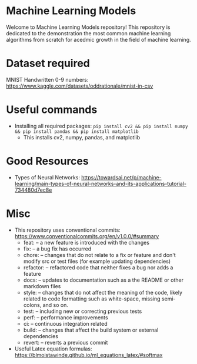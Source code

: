 # Machine Learning Models
Welcome to Machine Learning Models repository! This repository is dedicated to the demonstration the most common machine learning algorithms from scratch for acedmic growth in the field of machine learning.


# Dataset required #
MNIST Handwritten 0-9 numbers: https://www.kaggle.com/datasets/oddrationale/mnist-in-csv

# Useful commands
- Installing all required packages: `pip install cv2 && pip install numpy && pip install pandas && pip install matplotlib`
    - This installs cv2, numpy, pandas, and matplotlib

# Good Resources #
- Types of Neural Networks: https://towardsai.net/p/machine-learning/main-types-of-neural-networks-and-its-applications-tutorial-734480d7ec8e


# Misc
- This repository uses conventional commits: https://www.conventionalcommits.org/en/v1.0.0/#summary
    - feat: – a new feature is introduced with the changes
    - fix: – a bug fix has occurred
    - chore: – changes that do not relate to a fix or feature and don't modify src or test files (for example updating dependencies)
    - refactor: – refactored code that neither fixes a bug nor adds a feature
    - docs: – updates to documentation such as a the README or other markdown files
    - style: – changes that do not affect the meaning of the code, likely related to code formatting such as white-space, missing semi-colons, and so on.
    - test: – including new or correcting previous tests
    - perf: – performance improvements
    - ci: – continuous integration related
    - build: – changes that affect the build system or external dependencies
    - revert: – reverts a previous commit
- Useful Latex equation formulas: https://blmoistawinde.github.io/ml_equations_latex/#softmax


